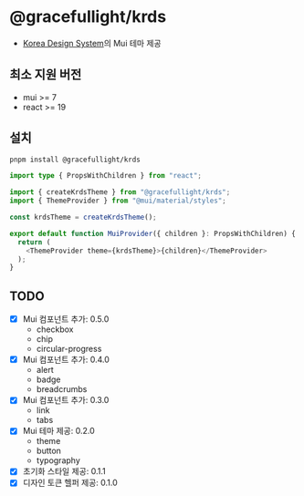 # @gracefullight/krds

- [Korea Design System](https://www.krds.go.kr/)의 Mui 테마 제공

## 최소 지원 버전

- mui >= 7
- react >= 19

## 설치

```bash
pnpm install @gracefullight/krds
```

```ts
import type { PropsWithChildren } from "react";

import { createKrdsTheme } from "@gracefullight/krds";
import { ThemeProvider } from "@mui/material/styles";

const krdsTheme = createKrdsTheme();

export default function MuiProvider({ children }: PropsWithChildren) {
  return (
    <ThemeProvider theme={krdsTheme}>{children}</ThemeProvider>
  );
}
```

## TODO

- [x] Mui 컴포넌트 추가: 0.5.0
  - checkbox
  - chip
  - circular-progress
- [x] Mui 컴포넌트 추가: 0.4.0
  - alert
  - badge
  - breadcrumbs
- [x] Mui 컴포넌트 추가: 0.3.0
  - link
  - tabs
- [x] Mui 테마 제공: 0.2.0
  - theme
  - button
  - typography
- [x] 초기화 스타일 제공: 0.1.1
- [x] 디자인 토큰 헬퍼 제공: 0.1.0
